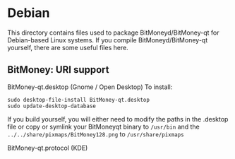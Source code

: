 
Debian
====================
This directory contains files used to package BitMoneyd/BitMoney-qt
for Debian-based Linux systems. If you compile BitMoneyd/BitMoney-qt yourself, there are some useful files here.

## BitMoney: URI support ##


BitMoney-qt.desktop  (Gnome / Open Desktop)
To install:

	sudo desktop-file-install BitMoney-qt.desktop
	sudo update-desktop-database

If you build yourself, you will either need to modify the paths in
the .desktop file or copy or symlink your BitMoneyqt binary to `/usr/bin`
and the `../../share/pixmaps/BitMoney128.png` to `/usr/share/pixmaps`

BitMoney-qt.protocol (KDE)

